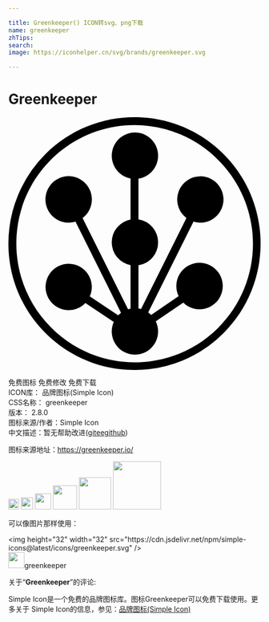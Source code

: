 ```yaml
---

title: Greenkeeper() ICON转svg、png下载
name: greenkeeper
zhTips: 
search: 
image: https://iconhelper.cn/svg/brands/greenkeeper.svg

---
```


# Greenkeeper  <small style="font-size: 60%;font-weight: 100"></small>

<div id="svg" class="svg-wrap">
<svg role="img" viewBox="0 0 24 24" xmlns="http://www.w3.org/2000/svg"><title>Greenkeeper icon</title><path d="M12.04 22.547a2.206 2.206 0 0 1-2.014-3.108l-2.699-1.8a2.201 2.201 0 1 1 .42-.626l2.702 1.8c.082-.085.172-.164.267-.236l-4.33-8.659a2.209 2.209 0 1 1 .672-.343l4.33 8.659c.077-.024.156-.044.235-.059v-4.128a2.206 2.206 0 0 1 0-4.333v-3.89a2.206 2.206 0 1 1 .755.014v3.866a2.205 2.205 0 0 1 0 4.359v4.097c.082.013.164.03.244.052l4.32-8.638a2.202 2.202 0 1 1 .672.344l-4.309 8.617c.1.07.194.148.28.233l2.616-1.776a2.209 2.209 0 1 1 .44.613l-2.615 1.777a2.206 2.206 0 0 1-1.986 3.165zM12 24C5.373 24 0 18.628 0 12a12 12 0 0 1 3.515-8.485c4.686-4.686 12.284-4.686 16.97 0s4.687 12.284 0 16.97A11.921 11.921 0 0 1 12 24zM12 .755C5.79.755.755 5.79.755 12c0 2.982 1.185 5.843 3.294 7.951 4.376 4.407 11.495 4.433 15.902.057s4.432-11.496.057-15.903A11.173 11.173 0 0 0 12 .755z"/></svg>
</div>
<detail full-name='greenkeeper'></detail>

<div class="detail-page">
<p>
<span><span class="badge-success badge">免费图标</span> <span class="badge-success badge">免费修改</span>  <span class="badge-success badge">免费下载</span> </span>
<br/>
<span>
ICON库：
<span class="badge-secondary badge">品牌图标(Simple Icon)</span> 
</span>
<br/>
<span>
CSS名称：
<span class="badge-secondary badge">greenkeeper</span> 
</span>

<br/>
<span>
版本：
<span class="badge-secondary badge">2.8.0</span> 
</span>
<br/>
<span>图标来源/作者：<span class="badge-light badge">Simple Icon</span></span> 
<br/>
<span class="zh-detail">中文描述：暂无<span class="help-link"><span>帮助改进</span>(<a href="https://gitee.com/liuwave/icon-helper/edit/master/json/brands/greenkeeper.json" target="_blank" rel="noopener noreferrer">gitee</a><a href="https://github.com/liuwave/icon-helper/edit/master/json/brands/greenkeeper.json" target="_blank" rel="noopener noreferrer">github</a></span>)</span><br/>
</p>
</div><div class="description description alert alert-light"><p>图标来源地址：<a href="https://greenkeeper.io/" target="_blank" rel="noopener noreferrer">https://greenkeeper.io/</a></p></div>
<div class="alert alert-dark">
<img height="21" width="21" src="https://cdn.jsdelivr.net/npm/simple-icons@latest/icons/greenkeeper.svg" />
<img height="24" width="24" src="https://cdn.jsdelivr.net/npm/simple-icons@latest/icons/greenkeeper.svg" />
<img height="32" width="32" src="https://cdn.jsdelivr.net/npm/simple-icons@latest/icons/greenkeeper.svg" />
<img height="48" width="48" src="https://cdn.jsdelivr.net/npm/simple-icons@latest/icons/greenkeeper.svg" />
<img height="64" width="64" src="https://cdn.jsdelivr.net/npm/simple-icons@latest/icons/greenkeeper.svg" />
<img height="96" width="96" src="https://cdn.jsdelivr.net/npm/simple-icons@latest/icons/greenkeeper.svg" />

</div>
<div>
  <p>可以像图片那样使用：    
  </p>
  <div class="alert alert-primary" style="font-size: 14px">
    &lt;img height="32" width="32" src="https://cdn.jsdelivr.net/npm/simple-icons@latest/icons/greenkeeper.svg" /&gt;
    <copy-btn content='<img height="32" width="32" src="https://cdn.jsdelivr.net/npm/simple-icons@latest/icons/greenkeeper.svg" />'></copy-btn>
  </div>
  <div class="alert alert-secondary">
    <img height="32" width="32" src="https://cdn.jsdelivr.net/npm/simple-icons@latest/icons/greenkeeper.svg" />greenkeeper
    <copy-btn content="greenkeeper" btn-title="复制图标名称"></copy-btn>
  </div>
</div>
<div class="icon-detail__container">
<p>关于“<b>Greenkeeper</b>”的评论:</p>
</div>
<Vssue title="关于“Greenkeeper”的评论" />
<div><p>Simple Icon是一个免费的品牌图标库。图标Greenkeeper可以免费下载使用。更多关于  Simple Icon的信息，参见：<a target="_blank" href="https://iconhelper.cn/brands.html">品牌图标(Simple Icon)</a>
</p></div>
